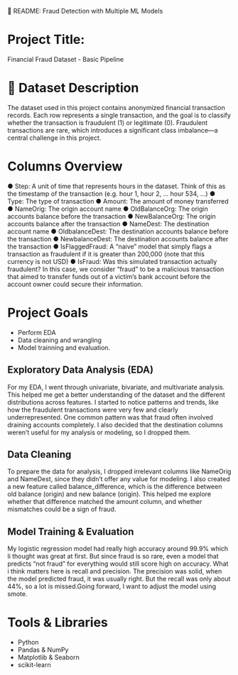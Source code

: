 📘 README: Fraud Detection with Multiple ML Models

# Project Title:
Financial Fraud Dataset - Basic Pipeline 


# 📂 Dataset Description
The dataset used in this project contains anonymized financial transaction records. Each row represents a single transaction, and the goal is to classify whether the transaction is fraudulent (1) or legitimate (0). Fraudulent transactions are rare, which introduces a significant class imbalance—a central challenge in this project.

# Columns Overview

● Step: A unit of time that represents hours in the dataset. Think of this as the timestamp of the transaction (e.g. hour 1, hour 2, … hour 534, …) 
● Type: The type of transaction 
● Amount: The amount of money transferred 
● NameOrig: The origin account name
● OldBalanceOrg: The origin accounts balance before the transaction ● NewBalanceOrg: The origin accounts balance after the transaction 
● NameDest: The destination account name 
● OldbalanceDest: The destination accounts balance before the transaction ● NewbalanceDest: The destination accounts balance after the transaction 
● IsFlaggedFraud: A “naive” model that simply flags a transaction as fraudulent if it is greater than 200,000 (note that this currency is not USD) 
● IsFraud: Was this simulated transaction actually fraudulent? In this case, we consider “fraud” to be a malicious transaction that aimed to transfer funds out of a victim’s bank account before the account owner could secure their information.

# Project Goals
- Perform EDA
- Data cleaning and wrangling
- Model trainning and evaluation. 

## Exploratory Data Analysis (EDA)
For my EDA, I went through univariate, bivariate, and multivariate analysis. This helped me get a better understanding of the dataset and the different distributions across features. I started to notice patterns and trends, like how the fraudulent transactions were very few and clearly underrepresented. One common pattern was that fraud often involved draining accounts completely. I also decided that the destination columns weren’t useful for my analysis or modeling, so I dropped them.

## Data Cleaning
To prepare the data for analysis, I dropped irrelevant columns like NameOrig and NameDest, since they didn’t offer any value for modeling. I also created a new feature called balance_difference, which is the difference between old balance (origin) and new balance (origin). This helped me explore whether that difference matched the amount column, and whether mismatches could be a sign of fraud. 

## Model Training & Evaluation
My logistic regression model had really high accuracy around 99.9%  which li thought was great at first. But since fraud is so rare, even a model that predicts “not fraud” for everything would still score high on accuracy. What i think matters here is recall and precision. The precision was solid, when the model predicted fraud, it was usually right. But the recall was only about 44%, so a lot is missed.Going forward, I want to adjust the model using smote.


# Tools & Libraries
- Python
- Pandas & NumPy
- Matplotlib & Seaborn
- scikit-learn


